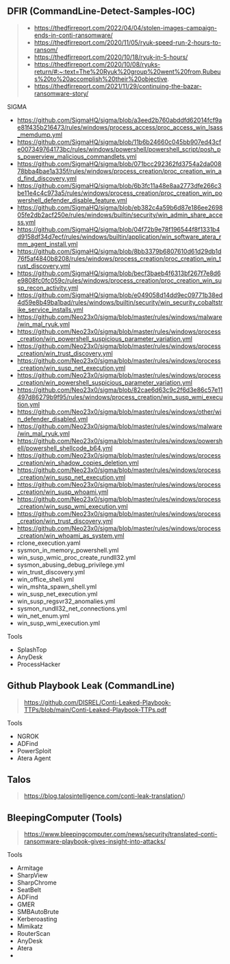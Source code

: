 
## DFIR (CommandLine-Detect-Samples-IOC)
> - https://thedfirreport.com/2022/04/04/stolen-images-campaign-ends-in-conti-ransomware/
> - https://thedfirreport.com/2020/11/05/ryuk-speed-run-2-hours-to-ransom/
> - https://thedfirreport.com/2020/10/18/ryuk-in-5-hours/
> - https://thedfirreport.com/2020/10/08/ryuks-return/#:~:text=The%20Ryuk%20group%20went%20from,Rubeus%20to%20accomplish%20their%20objective.
> - https://thedfirreport.com/2021/11/29/continuing-the-bazar-ransomware-story/


SIGMA
- https://github.com/SigmaHQ/sigma/blob/a3eed2b760abddfd62014fcf9ae81f435b216473/rules/windows/process_access/proc_access_win_lsass_memdump.yml
- https://github.com/SigmaHQ/sigma/blob/11b6b24660c045bb907ed43cfe007349764173bc/rules/windows/powershell/powershell_script/posh_ps_powerview_malicious_commandlets.yml
- https://github.com/SigmaHQ/sigma/blob/071bcc292362fd3754a2da00878bba4bae1a335f/rules/windows/process_creation/proc_creation_win_ad_find_discovery.yml
- https://github.com/SigmaHQ/sigma/blob/6b3fc11a48e8aa2773dfe266c3be11e4c4c973a5/rules/windows/process_creation/proc_creation_win_powershell_defender_disable_feature.yml
- https://github.com/SigmaHQ/sigma/blob/eb382c4a59b6d87e186ee269805fe2db2acf250e/rules/windows/builtin/security/win_admin_share_access.yml
- https://github.com/SigmaHQ/sigma/blob/04f72b9e78f196544f8f1331b4d9158df34d7ecf/rules/windows/builtin/application/win_software_atera_rmm_agent_install.yml
- https://github.com/SigmaHQ/sigma/blob/8bb3379b6807610d61d29db1d76f5af4840b8208/rules/windows/process_creation/proc_creation_win_trust_discovery.yml
- https://github.com/SigmaHQ/sigma/blob/becf3baeb4f6313bf267f7e8d6e9808fc0fc059c/rules/windows/process_creation/proc_creation_win_susp_recon_activity.yml
- https://github.com/SigmaHQ/sigma/blob/e049058d14dd9ec09771b38ed4d59e8b49ba1bad/rules/windows/builtin/security/win_security_cobaltstrike_service_installs.yml
- https://github.com/Neo23x0/sigma/blob/master/rules/windows/malware/win_mal_ryuk.yml
- https://github.com/Neo23x0/sigma/blob/master/rules/windows/process_creation/win_powershell_suspicious_parameter_variation.yml
- https://github.com/Neo23x0/sigma/blob/master/rules/windows/process_creation/win_trust_discovery.yml
- https://github.com/Neo23x0/sigma/blob/master/rules/windows/process_creation/win_susp_net_execution.yml
- https://github.com/Neo23x0/sigma/blob/master/rules/windows/process_creation/win_powershell_suspicious_parameter_variation.yml
- https://github.com/Neo23x0/sigma/blob/82cae6d63c9c2f6d3e86c57e11497d86279b9f95/rules/windows/process_creation/win_susp_wmi_execution.yml
- https://github.com/Neo23x0/sigma/blob/master/rules/windows/other/win_defender_disabled.yml
- https://github.com/Neo23x0/sigma/blob/master/rules/windows/malware/win_mal_ryuk.yml
- https://github.com/Neo23x0/sigma/blob/master/rules/windows/powershell/powershell_shellcode_b64.yml
- https://github.com/Neo23x0/sigma/blob/master/rules/windows/process_creation/win_shadow_copies_deletion.yml
- https://github.com/Neo23x0/sigma/blob/master/rules/windows/process_creation/win_susp_net_execution.yml
- https://github.com/Neo23x0/sigma/blob/master/rules/windows/process_creation/win_susp_whoami.yml
- https://github.com/Neo23x0/sigma/blob/master/rules/windows/process_creation/win_susp_wmi_execution.yml
- https://github.com/Neo23x0/sigma/blob/master/rules/windows/process_creation/win_trust_discovery.yml
- https://github.com/Neo23x0/sigma/blob/master/rules/windows/process_creation/win_whoami_as_system.yml
- rclone_execution.yaml 
- sysmon_in_memory_powershell.yml 
- win_susp_wmic_proc_create_rundll32.yml 
- sysmon_abusing_debug_privilege.yml 
- win_trust_discovery.yml 
- win_office_shell.yml 
- win_mshta_spawn_shell.yml 
- win_susp_net_execution.yml 
- win_susp_regsvr32_anomalies.yml 
- sysmon_rundll32_net_connections.yml 
- win_net_enum.yml 
- win_susp_wmi_execution.yml

Tools 
- SplashTop
- AnyDesk
- ProcessHacker

## Github Playbook Leak (CommandLine)
> https://github.com/DISREL/Conti-Leaked-Playbook-TTPs/blob/main/Conti-Leaked-Playbook-TTPs.pdf

Tools
- NGROK
- ADFind
- PowerSploit
- Atera Agent

## Talos
> https://blog.talosintelligence.com/conti-leak-translation/)

## BleepingComputer (Tools)
> https://www.bleepingcomputer.com/news/security/translated-conti-ransomware-playbook-gives-insight-into-attacks/

Tools
- Armitage
- SharpView
- SharpChrome
- SeatBelt
- ADFind
- GMER
- SMBAutoBrute
- Kerberoasting
- Mimikatz
- RouterScan
- AnyDesk
- Atera
- 